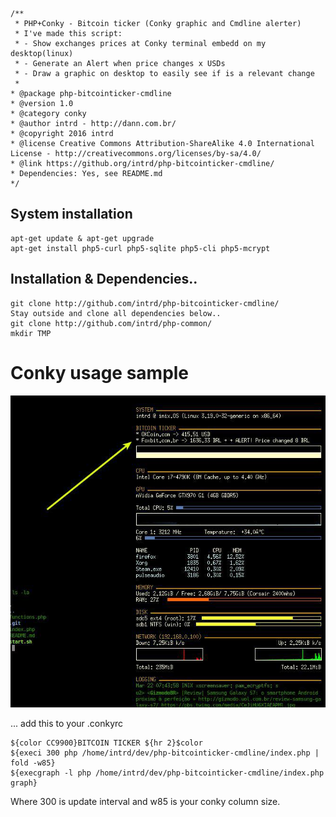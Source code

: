 ```
/**
 * PHP+Conky - Bitcoin ticker (Conky graphic and Cmdline alerter)
 * I've made this script:
 * - Show exchanges prices at Conky terminal embedd on my desktop(linux)
 * - Generate an Alert when price changes x USDs
 * - Draw a graphic on desktop to easily see if is a relevant change
 * 
* @package php-bitcointicker-cmdline
* @version 1.0
* @category conky
* @author intrd - http://dann.com.br/
* @copyright 2016 intrd
* @license Creative Commons Attribution-ShareAlike 4.0 International License - http://creativecommons.org/licenses/by-sa/4.0/
* @link https://github.org/intrd/php-bitcointicker-cmdline/
* Dependencies: Yes, see README.md
*/
```

## System installation
```
apt-get update & apt-get upgrade
apt-get install php5-curl php5-sqlite php5-cli php5-mcrypt
```

## Installation & Dependencies.. 
```
git clone http://github.com/intrd/php-bitcointicker-cmdline/
Stay outside and clone all dependencies below..
git clone http://github.com/intrd/php-common/
mkdir TMP
```

# Conky usage sample
![shot1](/shots/1.jpg?raw=true "conky bitcoin script 1")

... add this to your .conkyrc
```
${color CC9900}BITCOIN TICKER ${hr 2}$color
${execi 300 php /home/intrd/dev/php-bitcointicker-cmdline/index.php | fold -w85}
${execgraph -l php /home/intrd/dev/php-bitcointicker-cmdline/index.php graph}

```
Where 300 is update interval and w85 is your conky column size.